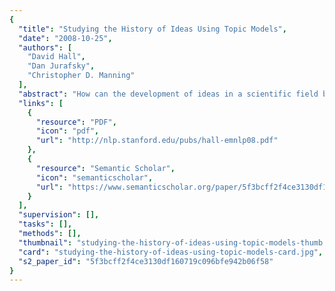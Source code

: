 ```yaml
---
{
  "title": "Studying the History of Ideas Using Topic Models",
  "date": "2008-10-25",
  "authors": [
    "David Hall",
    "Dan Jurafsky",
    "Christopher D. Manning"
  ],
  "abstract": "How can the development of ideas in a scientific field be studied over time? We apply unsupervised topic modeling to the ACL Anthology to analyze historical trends in the field of Computational Linguistics from 1978 to 2006. We induce topic clusters using Latent Dirichlet Allocation, and examine the strength of each topic over time. Our methods find trends in the field including the rise of probabilistic methods starting in 1988, a steady increase in applications, and a sharp decline of research in semantics and understanding between 1978 and 2001, possibly rising again after 2001. We also introduce a model of the diversity of ideas, topic entropy, using it to show that COLING is a more diverse conference than ACL, but that both conferences as well as EMNLP are becoming broader over time. Finally, we apply Jensen-Shannon divergence of topic distributions to show that all three conferences are converging in the topics they cover.",
  "links": [
    {
      "resource": "PDF",
      "icon": "pdf",
      "url": "http://nlp.stanford.edu/pubs/hall-emnlp08.pdf"
    },
    {
      "resource": "Semantic Scholar",
      "icon": "semanticscholar",
      "url": "https://www.semanticscholar.org/paper/5f3bcff2f4ce3130df160719c096bfe942b06f58"
    }
  ],
  "supervision": [],
  "tasks": [],
  "methods": [],
  "thumbnail": "studying-the-history-of-ideas-using-topic-models-thumb.jpg",
  "card": "studying-the-history-of-ideas-using-topic-models-card.jpg",
  "s2_paper_id": "5f3bcff2f4ce3130df160719c096bfe942b06f58"
}
---
```


